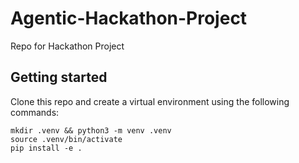 # Agentic-Hackathon-Project
Repo for Hackathon Project

## Getting started
Clone this repo and create a virtual environment using the following commands:
```
mkdir .venv && python3 -m venv .venv
source .venv/bin/activate
pip install -e .
```
